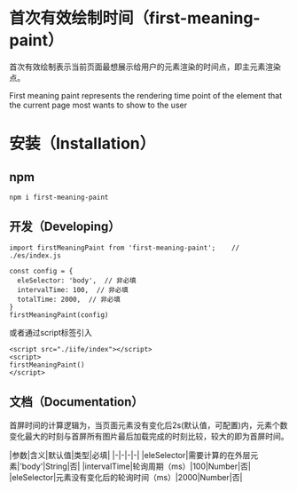 # 首次有效绘制时间（first-meaning-paint）
首次有效绘制表示当前页面最想展示给用户的元素渲染的时间点，即主元素渲染点。

First meaning paint represents the rendering time point of the element that the current page most wants to show to the user

# 安装（Installation）
## npm
```
npm i first-meaning-paint
```

## 开发（Developing）
```
import firstMeaningPaint from 'first-meaning-paint';    // ./es/index.js

const config = {
  eleSelector: 'body',  // 非必填
  intervalTime: 100,  // 非必填
  totalTime: 2000,  // 非必填
}
firstMeaningPaint(config)
```

或者通过script标签引入
```
<script src="./iife/index"></script>
<script>
firstMeaningPaint()
</script>
```

## 文档（Documentation）
首屏时间的计算逻辑为，当页面元素没有变化后2s(默认值，可配置)内，元素个数变化最大的时刻与首屏所有图片最后加载完成的时刻比较，较大的即为首屏时间。

|参数|含义|默认值|类型|必填|
|-|-|-|-|
|eleSelector|需要计算的在外层元素|'body'|String|否|
|intervalTime|轮询周期（ms）|100|Number|否|
|eleSelector|元素没有变化后的轮询时间（ms）|2000|Number|否|

